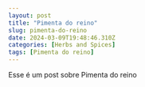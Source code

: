```yaml
---
layout: post
title: "Pimenta do reino"
slug: pimenta-do-reino
date: 2024-03-09T19:48:46.310Z
categories: [Herbs and Spices]
tags: [Pimenta do reino]
---
```

Esse é um post sobre Pimenta do reino